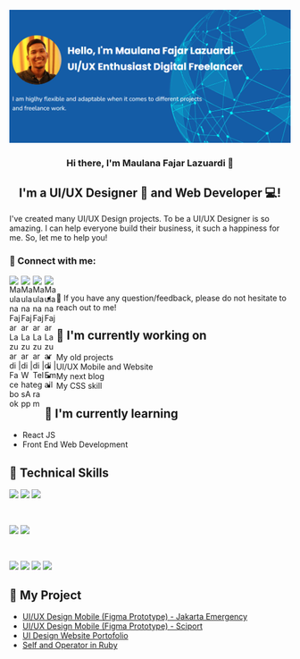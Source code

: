 <p align="center">
  <img src="https://raw.githubusercontent.com/mafalaz/portofolio-ui-ux-designer/main/my-banner-portofolio.png" alt="my banner">
</p>

<h3 align="center">
Hi there, I'm Maulana Fajar Lazuardi</a> 👋
</h3>

<h2 align="center">
I'm a UI/UX Designer 🎨 and Web Developer 💻!
</h2> 

I've created many UI/UX Design projects. To be a UI/UX Designer is so amazing. I can help everyone build their business, it such a happiness for me. So, let me to help you!

### 🤝 Connect with me:

<a href="https://www.facebook.com/fajar.relavaaa"><img align="left" src="https://img.icons8.com/fluency/344/facebook-new.png" alt="Maulana Fajar Lazuardi | Facebook" width="21px"/></a>
<a href="https://api.whatsapp.com/send?phone=628980092235"><img align="left" src="https://img.icons8.com/color/344/whatsapp--v1.png" alt="Maulana Fajar Lazuardi | WhatsApp" width="21px"/></a>
<a href="https://t.me/mafalaz"><img align="left" src="https://img.icons8.com/color/344/telegram-app--v1.png" alt="Maulana Fajar Lazuardi | Telegram" width="21px"/></a>
<a href="mailto:lazuardi264@gmail.com"><img align="left" src="https://img.icons8.com/color/344/gmail--v1.png" alt="Maulana Fajar Lazuardi | Email" width="21px"/></a>
</br>
- 💬 If you have any question/feedback, please do not hesitate to reach out to me!

## 🔭 I'm currently working on

- My old projects
- UI/UX Mobile and Website
- My next blog
- My CSS skill

## 🌱 I'm currently learning

- React JS
- Front End Web Development  

## 💼 Technical Skills

![](https://img.shields.io/badge/Code-React-informational?style=flat&logo=react&color=61DAFB)
![](https://img.shields.io/badge/Code-JavaScript-informational?style=flat&logo=JavaScript&color=F7DF1E)
![](https://img.shields.io/badge/Code-HTML5-informational?style=flat&logo=HTML5&color=E34F26)

</br>

![](https://img.shields.io/badge/Style-Bootstrap-informational?style=flat&logo=Bootstrap&color=7952B3)
![](https://img.shields.io/badge/Style-CSS3-informational?style=flat&logo=CSS3&color=1572B6)


</br>

![](https://img.shields.io/badge/Tools-Figma-informational?style=flat&logo=Figma&color=F24E1E)
![](https://img.shields.io/badge/Tools-NPM-informational?style=flat&logo=NPM&color=CB3837)
![](https://img.shields.io/badge/Tools-Git-informational?style=flat&logo=Git&color=F05032)
![](https://img.shields.io/badge/Tools-GitHub-informational?style=flat&logo=GitHub&color=181717)

## 📝 My Project

- [UI/UX Design Mobile (Figma Prototype) - Jakarta Emergency](https://bit.ly/3vOURR4)
- [UI/UX Design Mobile (Figma Prototype) - Sciport](https://bit.ly/3PixIxy)
- [UI Design Website Portofolio](https://bit.ly/3BNxNpL)
- [Self and Operator in Ruby](https://blog.usejournal.com/self-in-ruby-5e8a91fa4602)
